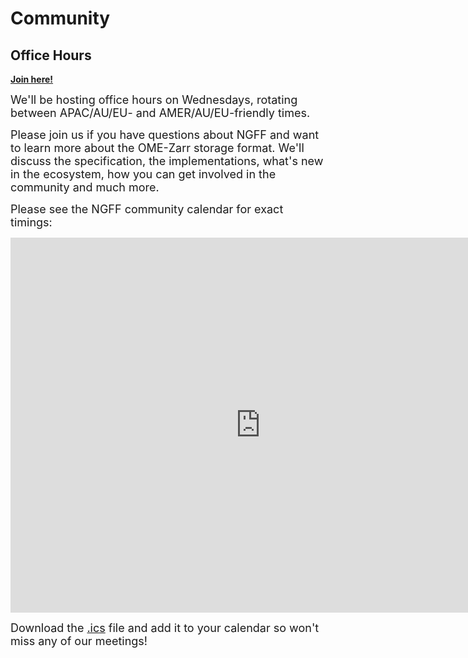 # Community

## Office Hours

<!--
Button styling for our theme needs work
<button type="button" name="office-hours" class="btn" onclick="window.open('https://openmicroscopy-org.zoom.us/j/82526689042?pwd=ZIde7mcvZugQGmJ8Bm9piFo5Tzwdy1.1');">Join here</button>
-->

[**Join here!**](https://openmicroscopy-org.zoom.us/j/82526689042?pwd=ZIde7mcvZugQGmJ8Bm9piFo5Tzwdy1.1)

<p><font size="4">We'll be hosting office hours on Wednesdays, rotating between
APAC/AU/EU- and AMER/AU/EU-friendly times.

Please join us if you have questions about NGFF and want to learn more about
the OME-Zarr storage format. We'll discuss the specification, the implementations,
what's new in the ecosystem, how you can get involved in the community and
much more.</font></p>

<p><font size="4">Please see the NGFF community calendar for exact
timings:</font></p>

<iframe id="calendariframe" src="https://calendar.google.com/calendar/embed?src=14c96687c3814f289f92de53b49bdfa7e5161d458ed1ab02d6a6c8a994522e10%40group.calendar.google.com&ctz=Europe%2FBerlin" style="border: 0" width="800" height="600" frameborder="0" scrolling="no"></iframe> <script>document.getElementById("calendariframe").src = document.getElementById("calendariframe").src.replace("ctz=local", "ctz=" + Intl.DateTimeFormat().resolvedOptions().timeZone)</script>

<font size="4">Download the <a href="https://calendar.google.com/calendar/ical/14c96687c3814f289f92de53b49bdfa7e5161d458ed1ab02d6a6c8a994522e10%40group.calendar.google.com/public/basic.ics">.ics</a> file and add it to your calendar so won't miss any of our meetings!</font>

